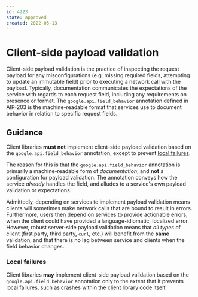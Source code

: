 ```yaml
---
id: 4223
state: approved
created: 2022-05-13
---
```


# Client-side payload validation

Client-side payload validation is the practice of inspecting the request payload
for any misconfigurations (e.g. missing required fields, attempting to update an
immutable field) prior to executing a network call with the payload. Typically,
documentation communicates the expectations of the service with regards to each
request field, including any requirements on presence or format. The
`google.api.field_behavior` annotation defined in AIP-203 is the
machine-readable format that services use to document behavior in relation to
specific request fields.

## Guidance

Client libraries **must not** implement client-side payload validation based
on the `google.api.field_behavior` annotation, except to prevent
[local failures](4223.md#local-failures).

The reason for this is that the `google.api.field_behavior` annotation is
primarily a machine-readable form of _documentation_, and **not** a
configuration for payload validation. The annotation conveys how the service
_already_ handles the field, and alludes to a service's own payload validation
or expectations.

Admittedly, depending on services to implement payload validation means clients
will sometimes make network calls that are bound to result in errors. Furthermore, users
then depend on services to provide actionable errors, when the client could have
provided a language-idiomatic, localized error. However, robust server-side
payload validation means that _all types_ of client (first party, third party,
`curl`, etc.) will benefit from the **same** validation, and that there is no
lag between service and clients when the field behavior changes.

### Local failures

Client libraries **may** implement client-side payload validation based on the
`google.api.field_behavior` annotation only to the extent that it prevents
local failures, such as crashes within the client library code itself.

[AIP-203]: ../general/0203.md
